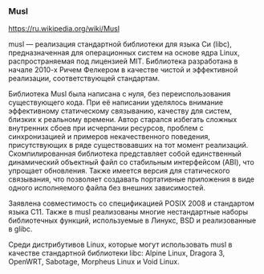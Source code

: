 ### Musl

https://ru.wikipedia.org/wiki/Musl

musl — реализация стандартной библиотеки для языка Си (libc), предназначенная для операционных систем на основе ядра Linux, распространяемая под лицензией MIT. Библиотека разработана в начале 2010-х Ричем Фелкером в качестве чистой и эффективной реализации, соответствующей стандартам.

Библиотека Musl была написана с нуля, без переиспользования существующего кода. При её написании уделялось внимание эффективному статическому связыванию, качеству для систем, близких к реальному времени. Автор старался избегать сложных внутренних сбоев при исчерпании ресурсов, проблем с синхронизацией и примеров некачественного поведения, присутствующих в ряде существовавших на тот момент реализаций. Скомпилированная библиотека представляет собой единственный динамический объектный файл со стабильным интерфейсом (ABI), что упрощает обновления. Также имеется версия для статического связывания, что позволяет создавать портативные приложения в виде одного исполняемого файла без внешних зависимостей.

Заявлена совместимость со спецификацией POSIX 2008 и стандартом языка C11. Также в musl реализованы многие нестандартные наборы библиотечных функций, используемые в Линукс, BSD и реализованные в glibc.

Среди дистрибутивов Linux, которые могут использовать musl в качестве стандартной библиотеки libc: Alpine Linux, Dragora 3, OpenWRT, Sabotage, Morpheus Linux и Void Linux.
